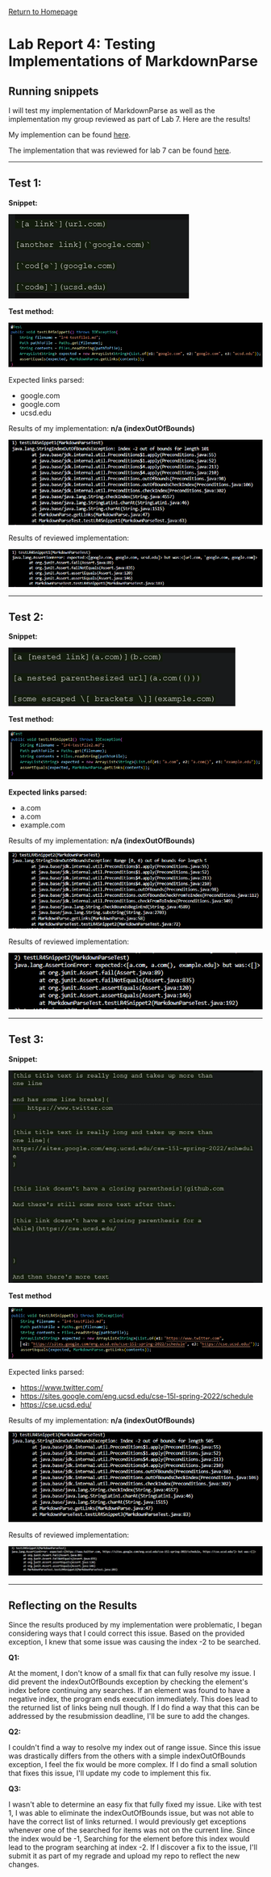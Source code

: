 [Return to Homepage](https://Conrado-M-UCSD.github.io/CSE15L-Lab-Reports/index.html)
# Lab Report 4: Testing Implementations of MarkdownParse

## Running snippets

I will test my implementation of MarkdownParse as well as the implementation my group reviewed as part of Lab 7. Here are the results! 

My implemention can be found [here](https://github.com/Conrado-M-UCSD/markdown-parser).

The implementation that was reviewed for lab 7 can be found [here](https://github.com/anhthony/markdown-parser).

___

## Test 1: 

**Snippet:**

![image](imgs/lr4/snippet-1.png)

**Test method:**

![image](imgs/lr4/test-method1.png)

Expected links parsed: 

* google.com
* google.com
* ucsd.edu

Results of my implementation: __n/a (indexOutOfBounds)__

![image](imgs/lr4/my-test1-results.png)

Results of reviewed implementation: 

![image](imgs/lr4/reviewed-test1.png)

___

## Test 2: 

**Snippet:**

![image](imgs/lr4/snippet-2.png)

**Test method:**

![image](imgs/lr4/test-method2.png)

**Expected links parsed:**

* a.com 
* a.com
* example.com

Results of my implementation: __n/a (indexOutOfBounds)__

![image](imgs/lr4/my-test2-results.png)

Results of reviewed implementation:  

![image](imgs/lr4/reviewed-test2.png)

___

## Test 3: 

**Snippet:**

![image](imgs/lr4/snippet-3.png)

**Test method**

![image](imgs/lr4/test-method3.png)

Expected links parsed: 

* https://www.twitter.com/
* https://sites.google.com/eng.ucsd.edu/cse-15l-spring-2022/schedule
* https://cse.ucsd.edu/

Results of my implementation: __n/a (indexOutOfBounds)__

![image](imgs/lr4/my-test3-results.png)

Results of reviewed implementation: 

![image](imgs/lr4/reviewed-test3.png)

___


## Reflecting on the Results

Since the results produced by my implementation were problematic, I began considering ways that I could correct this issue. Based on the provided exception, I knew that some issue was causing the index -2 to be searched.

__Q1:__

At the moment, I don't know of a small fix that can fully resolve my issue. I did prevent the indexOutOfBounds exception by checking the element's index before continuing any searches. If an element was found to have a negative index, the program ends execution immediately. This does lead to the returned list of links being null though. If I do find a way that this can be addressed by the resubmission deadline, I'll be sure to add the changes. 

__Q2:__

I couldn't find a way to resolve my index out of range issue. Since this issue was drastically differs from the others with a simple indexOutOfBounds exception, I feel the fix would be more complex. If I do find a small solution that fixes this issue, I'll update my code to implement this fix. 

__Q3:__

I wasn't able to determine an easy fix that fully fixed my issue. Like with test 1, I was able to eliminate the indexOutOfBounds issue, but was not able to have the correct list of links returned. I would previously get exceptions whenever one of the searched for items was not on the current line. Since the index would be -1, Searching for the element before this index would lead to the program searching at index -2. If I discover a fix to the issue, I'll submit it as part of my regrade and upload my repo to reflect the new changes. 
